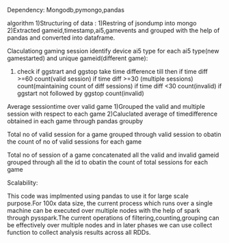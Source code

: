 Dependency:
Mongodb,pymongo,pandas

algorithm
1)Structuring of data :
1)Restring of jsondump into mongo
2)Extracted gameid,timestamp,ai5,gamevents and grouped with the help of pandas and converted into dataframe.

Claculationg gaming session
identify device ai5 type
for each ai5 type(new gamestarted) and unique gameid(different game):
1) check if ggstrart and ggstop
    take time difference till then
    if time diff >=60
       count(valid session) 
    if time diff >=30 (multiple sessions)
        count(maintaining count of diff sessions)
    if time diff <30
        count(invalid)
    if ggstart not followed by ggstop 
        count(invalid)    
        
 Average sessiontime over valid game
 1)Grouped the valid and multiple session with respect to each game
 2)Caluclated average of timedifference obtained in each game through pandas groupby 

Total no of valid session for a game
grouped through valid session to obatin the count of no of valid sessions for each game

Total no of session of a game
concatenated all the valid and invalid gameid 
grouped through all the id to obatin the count of total sessions for each game

Scalability:

This code was implmented using pandas to use it for large scale purpose.For 100x data size, the current process which runs over a single machine can be executed over multiple nodes with the help of spark through pysspark.The current operations of filtering,counting,grouping can be effectively over multiple nodes and in later phases we can use collect function to collect analysis results across all RDDs.